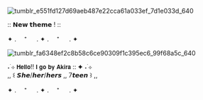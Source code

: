 ![tumblr_e551fd127d69aeb487e22cca61a033ef_7d1e033d_640](https://github.com/OceansBlessing/OceansBlessing/assets/173688831/fd82116c-109e-4871-b868-6413dab7ab34)

  ::      𝗡𝗲𝘄 𝘁𝗵𝗲𝗺𝗲 !    ::

✦ . 　⁺ 　 . ✦ . 　⁺ 　 . ✦

![tumblr_fa6348ef2c8b58c6ce90309f1c395ec6_99f68a5c_640](https://github.com/OceansBlessing/OceansBlessing/assets/173688831/bf2152cd-2b9c-4b8c-b612-883acd46d0ce)

˖ ࣪⊹ 𝗛𝗲𝗹𝗹𝗼!! 𝗜 𝗴𝗼 𝗯𝘆 𝗔𝗸𝗶𝗿𝗮 :: ✦ ˖ ࣪⊹  
   ,, ꒰ 𝙎𝙝𝙚/𝙝𝙚𝙧/𝙝𝙚𝙧𝙨 ,, 7𝙩𝙚𝙚𝙣 ꒱ ,,

✦ . 　⁺ 　 . ✦ . 　⁺ 　 . ✦

